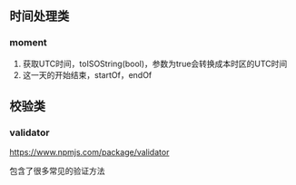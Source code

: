 ## 时间处理类

### moment

1. 获取UTC时间，toISOString(bool)，参数为true会转换成本时区的UTC时间
2. 这一天的开始结束，startOf，endOf



## 校验类

### validator

 https://www.npmjs.com/package/validator 

包含了很多常见的验证方法